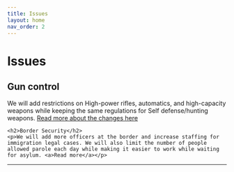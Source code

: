 ```yaml
---
title: Issues
layout: home
nav_order: 2
---
```


<h1>Issues</h1>
    <h2>Gun control</h2>
    <p>We will add restrictions on High-power rifles, automatics, and high-capacity weapons while keeping the same regulations for Self defense/hunting weapons. <a href="https://mills888dev.github.io/WEBSITE/Issues/Gun%20control.html">Read more about the changes here</a> </p>

    <h2>Border Security</h2>
    <p>We will add more officers at the border and increase staffing for immigration legal cases. We will also limit the number of people allowed parole each day while making it easier to work while waiting for asylum. <a>Read more</a></p>


----

